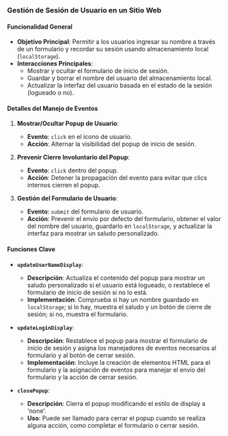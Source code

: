 ### Gestión de Sesión de Usuario en un Sitio Web

#### Funcionalidad General
- **Objetivo Principal**: Permitir a los usuarios ingresar su nombre a través de un formulario y recordar su sesión usando almacenamiento local (`localStorage`).
- **Interacciones Principales**:
  - Mostrar y ocultar el formulario de inicio de sesión.
  - Guardar y borrar el nombre del usuario del almacenamiento local.
  - Actualizar la interfaz del usuario basada en el estado de la sesión (logueado o no).

#### Detalles del Manejo de Eventos

1. **Mostrar/Ocultar Popup de Usuario**:
   - **Evento**: `click` en el icono de usuario.
   - **Acción**: Alternar la visibilidad del popup de inicio de sesión.

2. **Prevenir Cierre Involuntario del Popup**:
   - **Evento**: `click` dentro del popup.
   - **Acción**: Detener la propagación del evento para evitar que clics internos cierren el popup.

3. **Gestión del Formulario de Usuario**:
   - **Evento**: `submit` del formulario de usuario.
   - **Acción**: Prevenir el envío por defecto del formulario, obtener el valor del nombre del usuario, guardarlo en `localStorage`, y actualizar la interfaz para mostrar un saludo personalizado.

#### Funciones Clave

- **`updateUserNameDisplay`**:
  - **Descripción**: Actualiza el contenido del popup para mostrar un saludo personalizado si el usuario está logueado, o restablece el formulario de inicio de sesión si no lo está.
  - **Implementación**: Comprueba si hay un nombre guardado en `localStorage`; si lo hay, muestra el saludo y un botón de cierre de sesión; si no, muestra el formulario.

- **`updateLoginDisplay`**:
  - **Descripción**: Restablece el popup para mostrar el formulario de inicio de sesión y asigna los manejadores de eventos necesarios al formulario y al botón de cerrar sesión.
  - **Implementación**: Incluye la creación de elementos HTML para el formulario y la asignación de eventos para manejar el envío del formulario y la acción de cerrar sesión.

- **`closePopup`**:
  - **Descripción**: Cierra el popup modificando el estilo de display a 'none'.
  - **Uso**: Puede ser llamado para cerrar el popup cuando se realiza alguna acción, como completar el formulario o cerrar sesión.

